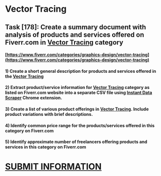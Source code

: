 # Vector Tracing
## Task [178]: Create a summary document with analysis of products and services offered on Fiverr.com in [Vector Tracing](https://www.fiverr.com/categories/graphics-design/vector-tracing) category
#### [https://www.fiverr.com/categories/graphics-design/vector-tracing](https://www.fiverr.com/categories/graphics-design/vector-tracing)
#### 1) Create a short general description for products and services offered in the [Vector Tracing](https://www.fiverr.com/categories/graphics-design/vector-tracing)
#### 2) Extract product/service information for [Vector Tracing](https://www.fiverr.com/categories/graphics-design/vector-tracing) category as listed on Fiverr.com website into a separate CSV file using [Instant Data Scraper](https://chrome.google.com/webstore/detail/instant-data-scraper/ofaokhiedipichpaobibbnahnkdoiiah) Chrome extension.
#### 3) Create a list of various product offerings in [Vector Tracing](https://www.fiverr.com/categories/graphics-design/vector-tracing). Include product variations with brief descriptions.
#### 4) Identify common price range for the products/services offered in this category on Fiverr.com
#### 5) Identify approximate number of freelancers offering products and services in this category on Fiverr.com

# [SUBMIT INFORMATION](https://forms.office.com/r/8AEKjkLxKG)
